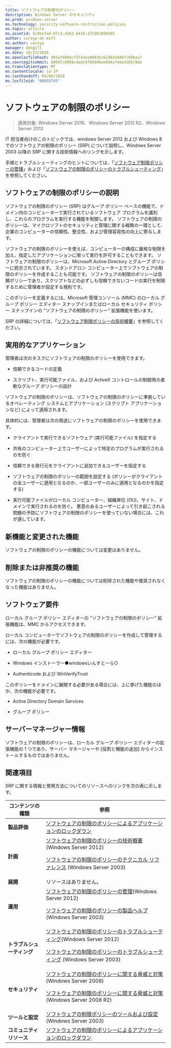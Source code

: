 ```yaml
---
title: ソフトウェアの制限のポリシー
description: Windows Server のセキュリティ
ms.prod: windows-server
ms.technology: security-software-restriction-policies
ms.topic: article
ms.assetid: 5c0befad-07c3-4262-b418-372d01850305
author: coreyp-at-msft
ms.author: coreyp
manager: dongill
ms.date: 10/12/2016
ms.openlocfilehash: 905af608bcf5f43ea8883bc62d0344887c89baa7
ms.sourcegitcommit: b00d7c8968c4adc8f699dbee694afe6ed36bc9de
ms.translationtype: MT
ms.contentlocale: ja-JP
ms.lasthandoff: 04/08/2020
ms.locfileid: "80855745"
---
```

# <a name="software-restriction-policies"></a>ソフトウェアの制限のポリシー

>適用対象: Windows Server 2016、Windows Server 2012 R2、Windows Server 2012

IT 担当者向けのこのトピックでは、windows Server 2012 および Windows 8 でのソフトウェアの制限のポリシー (SRP) について説明し、Windows Server 2003 以降の SRP に関する技術情報へのリンクを示します。

手順とトラブルシューティングのヒントについては、「[ソフトウェア制限ポリシーの管理](administer-software-restriction-policies.md)」および「[ソフトウェアの制限のポリシーのトラブルシューティング](troubleshoot-software-restriction-policies.md)」を参照してください。

## <a name="software-restriction-policies-description"></a><a name="BKMK_OVER"></a>ソフトウェアの制限のポリシーの説明
ソフトウェアの制限のポリシー (SRP) はグループ ポリシー ベースの機能で、ドメイン内のコンピューターで実行されているソフトウェア プログラムを識別し、これらのプログラムを実行する機能を制御します。 ソフトウェアの制限のポリシーは、マイクロソフトのセキュリティと管理に関する戦略の一環として、企業のコンピューターの信頼性、整合性、および管理容易性の向上に寄与します。

ソフトウェアの制限のポリシーを使えば、コンピューターの構成に厳格な制限を加え、指定したアプリケーションに限って実行を許可することもできます。 ソフトウェアの制限のポリシーは、Microsoft Active Directory とグループ ポリシーに統合されています。 スタンドアロン コンピューター上でソフトウェアの制限のポリシーを作成することも可能です。 ソフトウェアの制限のポリシーは信頼ポリシーであり、スクリプトなどの必ずしも信頼できないコードの実行を制限するために管理者が設定する規則です。

このポリシーを定義するには、Microsoft 管理コンソール (MMC) のローカル グループ ポリシー エディター スナップインまたはローカル セキュリティ ポリシー スナップインの "ソフトウェアの制限のポリシー" 拡張機能を使います。

SRP の詳細については、「[ソフトウェア制限ポリシーの技術概要](software-restriction-policies-technical-overview.md)」を参照してください。

## <a name="practical-applications"></a><a name="BKMK_APP"></a>実用的なアプリケーション
管理者は次のタスクにソフトウェアの制限のポリシーを使用できます。

-   信頼できるコードの定義

-   スクリプト、実行可能ファイル、および ActiveX コントロールの制御用の柔軟なグループ ポリシーの設計

ソフトウェアの制限のポリシーは、ソフトウェアの制限のポリシーに準拠しているオペレーティング システムとアプリケーション (スクリプト アプリケーションなど) によって適用されます。

具体的には、管理者は次の用途にソフトウェアの制限のポリシーを使用できます。

-   クライアントで実行できるソフトウェア (実行可能ファイル) を指定する

-   共有のコンピューター上でユーザーによって特定のプログラムが実行されるのを防ぐ

-   信頼できる発行元をクライアントに追加できるユーザーを指定する

-   ソフトウェアの制限のポリシーの範囲を設定する (ポリシーがクライアントの全ユーザーに適用となるのか、一部ユーザーのみに適用となるのかを指定する)

-   実行可能ファイルがローカル コンピューター、組織単位 (OU)、サイト、ドメインで実行されるのを防ぐ。 悪意のあるユーザーによって引き起こされる問題の予防にソフトウェアの制限のポリシーを使っていない場合には、これが適しています。

## <a name="new-and-changed-functionality"></a><a name="BKMK_NEW"></a>新機能と変更された機能
ソフトウェアの制限のポリシーの機能については変更はありません。

## <a name="removed-or-deprecated-functionality"></a><a name="BKMK_DEP"></a>削除または非推奨の機能
ソフトウェアの制限のポリシーの機能については削除された機能や推奨されなくなった機能はありません。

## <a name="software-requirements"></a><a name="BKMK_SOFT"></a>ソフトウェア要件
ローカル グループ ポリシー エディターの "ソフトウェアの制限のポリシー" 拡張機能は、MMC からアクセスできます。

ローカル コンピューターでソフトウェアの制限のポリシーを作成して管理するには、次の機能が必要です。

-   ローカル グループ ポリシー エディター

-   Windows インストーラー●windowsいんすとーら○

-   Authenticode および WinVerifyTrust

このポリシーをドメインに展開する必要がある場合には、上に挙げた機能のほか、次の機能が必要です。

-   Active Directory Domain Services

-   グループ ポリシー

## <a name="server-manager-information"></a><a name="BKMK_INSTALL"></a>サーバーマネージャー情報
ソフトウェアの制限のポリシーは、ローカル グループ ポリシー エディターの拡張機能の 1 つであり、サーバー マネージャーや [役割と機能の追加] からインストールするものではありません。

## <a name="see-also"></a><a name="BKMK_LINKS"></a>関連項目
SRP に関する情報と使用方法についてのリソースへのリンクを次の表に示します。

|コンテンツの種類|参照|
|--------|-------|
|**製品評価**|[ソフトウェアの制限のポリシーによるアプリケーションのロックダウン](https://technet.microsoft.com/magazine/2008.06.srp.aspx?pr=blog)|
|**計画**|[ソフトウェアの制限のポリシーの技術概要](software-restriction-policies-technical-overview.md)(Windows Server 2012)<p>[ソフトウェアの制限のポリシーのテクニカル リファレンス](https://technet.microsoft.com/library/cc728085(v=WS.10).aspx) (Windows Server 2003)|
|**展開**|リソースはありません。|
|**運用**|[ソフトウェアの制限のポリシーの管理](administer-software-restriction-policies.md)(Windows Server 2012)<p>[ソフトウェアの制限のポリシーの製品ヘルプ](https://technet.microsoft.com/library/cc779607(v=WS.10).aspx) (Windows Server 2003)|
|**トラブルシューティング**|[ソフトウェアの制限のポリシーのトラブルシューティング](troubleshoot-software-restriction-policies.md)(Windows Server 2012)<p>[ソフトウェアの制限のポリシーのトラブルシューティング](https://technet.microsoft.com/library/cc737011(v=WS.10).aspx) (Windows Server 2003)|
|**セキュリティ**|[ソフトウェアの制限のポリシーに関する脅威と対策](https://technet.microsoft.com/library/dd349795(v=WS.10).aspx) (Windows Server 2008)<p>[ソフトウェアの制限のポリシーに関する脅威と対策](https://technet.microsoft.com/library/hh125926(v=WS.10).aspx) (Windows Server 2008 R2)|
|**ツールと設定**|[ソフトウェアの制限ポリシーのツールおよび設定](https://technet.microsoft.com/library/cc782454(v=WS.10).aspx) (Windows Server 2003)|
|**コミュニティ リソース**|[ソフトウェアの制限のポリシーによるアプリケーションのロックダウン](https://technet.microsoft.com/magazine/2008.06.srp.aspx?pr=blog)|



